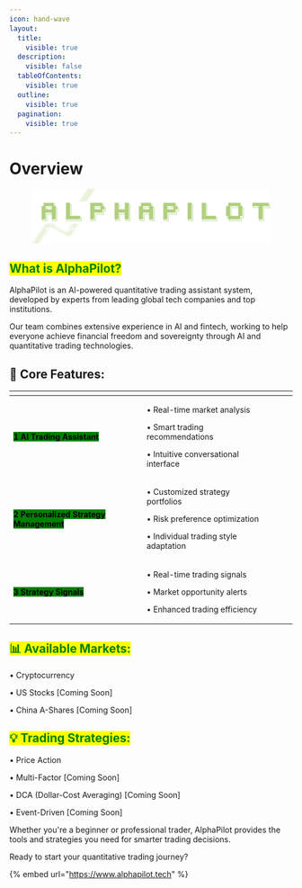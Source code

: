 ```yaml
---
icon: hand-wave
layout:
  title:
    visible: true
  description:
    visible: false
  tableOfContents:
    visible: true
  outline:
    visible: true
  pagination:
    visible: true
---
```


# Overview

<figure><img src=".gitbook/assets/home-title-BLjwY0mM (1).png" alt=""><figcaption></figcaption></figure>

## <mark style="color:green;">What is AlphaPilot?</mark>

AlphaPilot is an AI-powered quantitative trading assistant system, developed by experts from leading global tech companies and top institutions.

Our team combines extensive experience in AI and fintech, working to help everyone achieve financial freedom and sovereignty through AI and quantitative trading technologies.

## 🔑 Core Features:

<table data-view="cards"><thead><tr><th></th><th></th><th data-hidden data-card-cover data-type="files"></th><th data-hidden></th><th data-hidden data-card-target data-type="content-ref"></th></tr></thead><tbody><tr><td><mark style="background-color:green;"><strong>1 AI Trading Assistant</strong></mark></td><td><p>• Real-time market analysis </p><p>• Smart trading recommendations </p><p>• Intuitive conversational interface</p></td><td></td><td></td><td></td></tr><tr><td><mark style="background-color:green;"><strong>2 Personalized Strategy Management</strong></mark></td><td><p>• Customized strategy portfolios </p><p>• Risk preference optimization </p><p>• Individual trading style adaptation</p></td><td></td><td></td><td></td></tr><tr><td><mark style="background-color:green;"><strong>3 Strategy Signals</strong></mark></td><td><p>• Real-time trading signals </p><p>• Market opportunity alerts </p><p>• Enhanced trading efficiency</p></td><td></td><td></td><td></td></tr></tbody></table>

## <mark style="color:green;">📊 Available Markets:</mark>

• Cryptocurrency&#x20;

• US Stocks \[Coming Soon]&#x20;

• China A-Shares \[Coming Soon]



## <mark style="color:green;">💡 Trading Strategies:</mark>

• Price Action&#x20;

• Multi-Factor  \[Coming Soon]&#x20;

• DCA (Dollar-Cost Averaging)  \[Coming Soon]&#x20;

• Event-Driven \[Coming Soon]&#x20;



Whether you're a beginner or professional trader, AlphaPilot provides the tools and strategies you need for smarter trading decisions.

Ready to start your quantitative trading journey?

{% embed url="https://www.alphapilot.tech" %}

